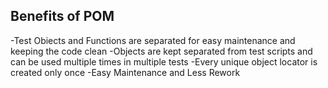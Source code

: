 ## Benefits of POM
-Test Obiects and Functions are separated for easy maintenance and
keeping the code clean
-Objects are kept separated from test scripts and can be used multiple
times in multiple tests
-Every unique object locator is created only once
-Easy Maintenance and Less Rework